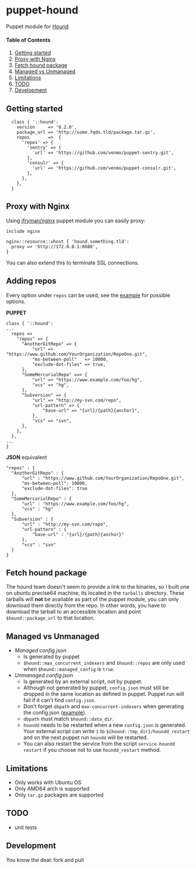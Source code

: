 # puppet-hound
Puppet module for [Hound](https://github.com/etsy/Hound)

#### Table of Contents

1. [Getting started](#getting-started)
2. [Proxy with Nginx](#proxy-with-nginx)
3. [Fetch hound package](#fetch-hound-package)
4. [Managed vs Unmanaged](#managed-vs-unmanaged)
5. [Limitations](#limitations)
6. [TODO](#todo)
7. [Development](#development)


## Getting started
```
  class { '::hound':
    version     => '0.2.0',
    package_url => 'http://some.fqdn.tld/package.tar.gz',
    repos       =>  {
      'repos' => {
        'sentry' => {
          'url' => 'https://github.com/venmo/puppet-sentry.git',
        }, 
        'consulr' => {
          'url' => 'https://github.com/venmo/puppet-consulr.git',
        }, 
      },
    },
  }
```

## Proxy with Nginx
Using [jfryman/nginx](https://forge.puppetlabs.com/jfryman/nginx) puppet module you can easily proxy:

```
include nginx

nginx::resource::vhost { 'hound.something.tld':
  proxy => 'http://172.0.0.1:6080',
}
```

You can also extend this to terminate SSL connections.

## Adding repos
Every option under `repos` can be used, see the [example](https://github.com/etsy/Hound/blob/master/config-example.json) for possible options.

**PUPPET**
```
class { '::hound':
...
  repos =>
    "repos" => {
      "AnotherGitRepo" => {
          "url" => "https://www.github.com/YourOrganization/RepoOne.git",
          "ms-between-poll"   => 10000,
          "exclude-dot-files" => true,
      },
      "SomeMercurialRepo" ==> {
          "url" => "https://www.example.com/foo/hg",
          "vcs" => "hg",
      },
      "Subversion" => {
          "url" => "http://my-svn.com/repo",
          "url-pattern" => { 
              "base-url" => "{url}/{path}{anchor}",
          },
          "vcs" => "svn",
      },
    },
  },
...
}
```

**JSON** equivalent
```
"repos" : {
  "AnotherGitRepo" : {
      "url" : "https://www.github.com/YourOrganization/RepoOne.git",
      "ms-between-poll": 10000,
      "exclude-dot-files": true
  },
  "SomeMercurialRepo" : {
      "url" : "https://www.example.com/foo/hg",
      "vcs" : "hg"
  },
  "Subversion" : {
      "url" : "http://my-svn.com/repo",
      "url-pattern" : { 
          "base-url" : "{url}/{path}{anchor}"
      },
      "vcs" : "svn"
  }
}
```

## Fetch hound package
The hound team doesn't seem to provide a link to the binaries, so I built one on ubuntu precise64 machine, its located in the `tarballs` directory. These tarballs will **not** be available as part of the puppet module, you can only download them directly from the repo. In other words, you have to download the tarball to an accessible location and point `$hound::package_url` to that location.

## Managed vs Unmanaged
* *Managed config.json*
  * Is generated by puppet
  * `$hound::max_concurrent_indexers` and `$hound::repos` are only used when `$hound::managed_config` is `true`.
* *Unmanaged config.json*
  * Is generated by an external script, not by puppet.
  * Although not generated by puppet, `config.json` must still be dropped in the same location as defined in puppet. Puppet run will fail if it can't find `config.json`.
  * Don't forget `dbpath` and `max-concurrent-indexers` when generating the config.json ([example](https://github.com/etsy/Hound/blob/master/config-example.json)).
  * `dbpath` must match `$hound::data_dir`.
  * `houndd` needs to be restarted when a new `config.json` is generated. Your external script can write `1` to `${hound::tmp_dir}/houndd_restart` and on the next puppet run `houndd` will be restarted.
  * You can also restart the service from the script `service houndd restart` if you choose not to use `houndd_restart` method.

## Limitations
* Only works with Ubuntu OS
* Only AMD64 arch is supported
* Only `tar.gz` packages are supported

## TODO
* unit tests

## Development
You know the deal: fork and pull
